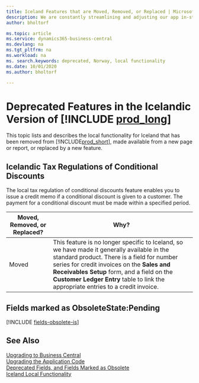 ```yaml
---
title: Iceland Features that are Moved, Removed, or Replaced | Microsoft Docs
description: We are constantly streamlining and adjusting our app in-step with market developments. Read about the features for Iceland that we have moved, removed, or replaced.
author: bholtorf

ms.topic: article
ms.service: dynamics365-business-central
ms.devlang: na
ms.tgt_pltfrm: na
ms.workload: na
ms. search.keywords: deprecated, Norway, local functionality
ms.date: 10/01/2020
ms.author: bholtorf

---
```


# Deprecated Features in the Icelandic Version of [!INCLUDE [prod_long](../developer/includes/prod_long.md)]
This topic lists and describes the local functionality for Iceland that has been removed from [!INCLUDE[prod_short](../developer/includes/prod_short.md)], made available from a new page or report, or replaced by a new feature.

## Icelandic Tax Regulations of Conditional Discounts
The local tax regulation of conditional discounts feature enables you to issue a credit memo if a conditional discount is given to a customer. The payment for a conditional discount must be made within a specified period.

|Moved, Removed, or Replaced?|Why?|
|----|----|
|Moved| This feature is no longer specific to Iceland, so we have made it generally available in the standard product. There is a field for number series for credit invoices on the **Sales and Receivables Setup** form, and a field on the **Customer Ledger Entry** table to link the appropriate entries to a credit invoice. |

## Fields marked as ObsoleteState:Pending

[!INCLUDE [fields-obsolete-is](../includes/fields-obsolete-is.md)]

## See Also

[Upgrading to Business Central](upgrading-to-business-central.md)  
[Upgrading the Application Code](upgrading-the-application-code.md)  
[Deprecated Fields, and Fields Marked as Obsolete](deprecated-fields.md)  
[Iceland Local Functionality](/dynamics365/business-central/LocalFunctionality/Iceland/iceland-local-functionality)  
